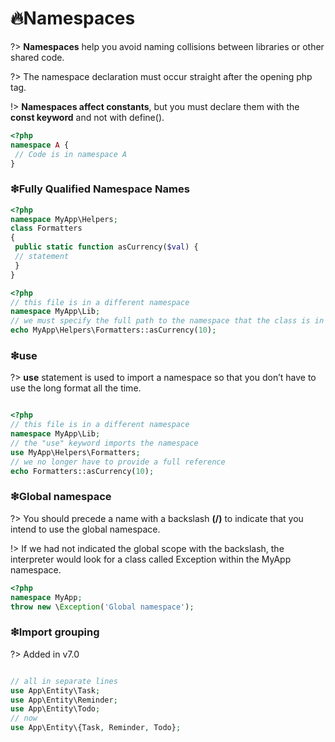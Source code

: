 # 🔥Namespaces

?> **Namespaces** help you avoid naming collisions between libraries or other shared code.

?> The namespace declaration must occur straight after the opening php tag.

!> **Namespaces affect constants**, but you must declare them with the **const keyword** and not with define().

```php
<?php
namespace A {
 // Code is in namespace A
}
```

### ❇Fully Qualified Namespace Names

```php
<?php
namespace MyApp\Helpers;
class Formatters
{
 public static function asCurrency($val) {
 // statement
 }
}
```

```php
<?php
// this file is in a different namespace
namespace MyApp\Lib;
// we must specify the full path to the namespace that the class is in
echo MyApp\Helpers\Formatters::asCurrency(10);
```

### ❇use

?> **use** statement is used to import a namespace so that you don’t have to use the long format all the time.

```php

<?php
// this file is in a different namespace
namespace MyApp\Lib;
// the "use" keyword imports the namespace
use MyApp\Helpers\Formatters;
// we no longer have to provide a full reference
echo Formatters::asCurrency(10);
```

### ❇Global namespace

?> You should precede a name with a backslash **(/\)** to indicate that you intend to use the global namespace.

!> If we had not indicated the global scope with the backslash, the interpreter would look for a class called Exception within the MyApp namespace.

```php
<?php
namespace MyApp;
throw new \Exception('Global namespace');
```

### ❇Import grouping

?> Added in v7.0

```php

// all in separate lines
use App\Entity\Task;
use App\Entity\Reminder;
use App\Entity\Todo;
// now
use App\Entity\{Task, Reminder, Todo};

```